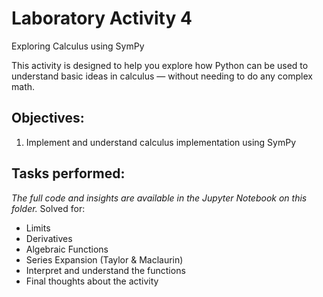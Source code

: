 # Laboratory Activity 4
Exploring Calculus using SymPy
 <br>

This activity is designed to help you explore how Python can be used to understand basic ideas in calculus — without needing to do any complex math.

## Objectives:
1.   Implement and understand calculus implementation using SymPy

## Tasks performed:
*The full code and insights are available in the Jupyter Notebook on this folder.*
Solved for: 
- Limits
- Derivatives
- Algebraic Functions
- Series Expansion (Taylor & Maclaurin)
- Interpret and understand the functions
- Final thoughts about the activity